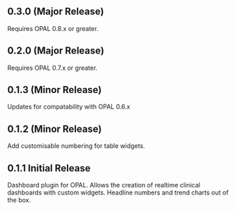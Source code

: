 ## 0.3.0 (Major Release)

Requires OPAL 0.8.x or greater.

## 0.2.0 (Major Release)

Requires OPAL 0.7.x or greater.

## 0.1.3 (Minor Release)

Updates for compatability with OPAL 0.6.x

## 0.1.2 (Minor Release)

Add customisable numbering for table widgets.

## 0.1.1 Initial Release

Dashboard plugin for OPAL.
Allows the creation of realtime clinical dashboards with custom widgets.
Headline numbers and trend charts out of the box.
